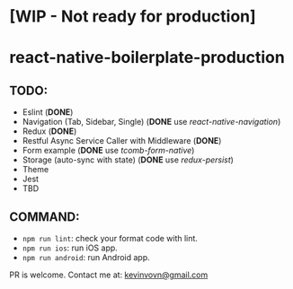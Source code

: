 # [WIP - Not ready for production]
# react-native-boilerplate-production
## TODO:
- Eslint (**DONE**)
- Navigation (Tab, Sidebar, Single) (**DONE** use *react-native-navigation*)
- Redux (**DONE**)
- Restful Async Service Caller with Middleware (**DONE**)
- Form example (**DONE** use *tcomb-form-native*)
- Storage (auto-sync with state) (**DONE** use *redux-persist*)
- Theme
- Jest
- TBD

## COMMAND:
- `npm run lint`: check your format code with lint.
- `npm run ios`: run iOS app.
- `npm run android`: run Android app.

PR is welcome. Contact me at: kevinvovn@gmail.com
